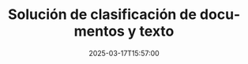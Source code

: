 ---
############################# Static ############################
layout: "family"
date:  2025-03-17T15:57:00
draft: false

product: "Classification"
product_tag: "classification"

lang: es

############################# Head ############################
head_title: "API .NET para clasificación de documentos y texto y análisis de sentimientos"
head_description: "Potente biblioteca .NET para clasificación de documentos y texto utilizando taxonomías IAB-2, Documento y Sentimiento. Compatible con múltiples formatos de archivo e idiomas."

############################# Header ############################
title: "Solución de clasificación de documentos y texto"
description: |
  Clasifique fácilmente documentos y texto utilizando varias taxonomías con nuestra API .NET.

  Realice análisis de sentimientos y categorice contenido en múltiples formatos de archivo e idiomas.

  Integre capacidades avanzadas de clasificación en sus aplicaciones .NET con solo unas pocas líneas de código.

############################# Supported Platforms ###############################
supported_platforms:
  enable: true
  head_title: "Elija su plataforma"
  title: "Independencia de plataforma"
  description: "GroupDocs.Classification para .NET es compatible con los siguientes sistemas operativos y marcos:"
  details_link_title: "Más información"

  items:
    # items loop
    - title: ".NET"
      description: GroupDocs.Classification para .NET
      color: "blue"
      tag: "net"
      link: "/classification/net/"
      features_link: "https://docs.groupdocs.com/classification/net/system-requirements/"
      features:
          # features loop
          - rows: "3"
            content: |
                    .NET Core 2.0 o posterior  .NET Framework 4.7 o superior
      
          # features loop
          - rows: "4"
            content: |
                    Windows Desktop (x64)  Windows Server (x64)  Windows Azure  Mac OS X x64 (10.12+)
      
          # features loop
          - rows: "3"
            content: |
                    Microsoft Visual Studio  JetBrains Rider  MonoDevelop
      
          # features loop
          - rows: "1"
            content: |
                    Más de 10 formatos de archivo

############################# Features ###############################
features:
  enable: true
  title: "Características principales de GroupDocs.Classification"
  description: "Esta solución le ayuda a clasificar documentos y texto utilizando varias taxonomías, realizar análisis de sentimientos e integrar capacidades avanzadas de clasificación en sus aplicaciones .NET."

  items:
    # items loop
    - icon: "classify"
      title: "Múltiples taxonomías"
      content: "Clasifique utilizando taxonomías IAB-2, Documento y Sentimiento."

    # items loop
    - icon: "format"
      title: "Amplio soporte de formatos"
      content: "Procese varios formatos de documento, incluyendo DOC, DOCX, PDF y más."

    # items loop
    - icon: "analyze"
      title: "Análisis de sentimientos"
      content: "Realice clasificación de sentimientos para texto en inglés y chino."

    # items loop
    - icon: "integrate"
      title: "Fácil integración"
      content: "Integre capacidades de clasificación con solo unas pocas líneas de código."

############################# Code samples ############################
code_samples:
  enable: true
  title: "Clasifique documentos con facilidad"
  description: "Ejemplos de código de GroupDocs.Classification"
  items:
    # code sample loop
    - title: "Clasificar PDF con taxonomía IAB-2"
      content: |
       GroupDocs.Classification le permite clasificar fácilmente documentos PDF utilizando la taxonomía IAB-2. Simplemente especifique la ruta del documento, el número deseado de resultados y el tipo de taxonomía para obtener los resultados de clasificación.
      samples:
        - language: "C#"
          color: "blue"
          content: |
            ```csharp
            // Crear una instancia del Clasificador
            var classifier = new GroupDocs.Classification.Classifier();

            // Clasificar el documento
            var response = classifier.Classify("documento.pdf", ".", 3, Taxonomy.Iab2);

            // Imprimir la mejor clase y su probabilidad
            Console.WriteLine($"Mejor clase: {response.BestClassName}, Probabilidad: {response.BestClassProbability}");
            ```

############################# Supported Formats ###############################
formats:
  enable: true
  title: "Compatible con más de 10 formatos de archivo"
  description: "GroupDocs.Classification funciona con varios formatos de documento populares"

############################# Metrics ###############################
metrics:
  enable: true
  title: "Métricas e información detalladas"
  description: "Sumérjase en nuestras métricas detalladas para obtener una visión completa de nuestro rendimiento y crecimiento."

  items:
    # items loop
    - number: "10+"
      title: "Formatos compatibles"
      content: "Admitimos más de 10 de los formatos de documento más utilizados."

    # items loop
    - number: "3"
      title: "Taxonomías compatibles"
      content: "Clasifique contenido utilizando taxonomías IAB-2, Documento y Sentimiento."

    # items loop
    - number: "2"
      title: "Idiomas para análisis de sentimientos"
      content: "Realice clasificación de sentimientos en inglés y chino."

    # items loop
    - number: "4.7+"
      title: "Soporte de .NET Framework"
      content: "Compatible con .NET Framework 4.7 o superior y .NET Core 2.0 o posterior."

############################# Actions ###############################
actions:
  enable: true
  title: "¿Listo para comenzar?"
  description: "Pruebe las funciones de GroupDocs.Classification gratis en su plataforma."

  items:
    # items loop
    - title: ".NET"
      color: "blue"
      link: "/classification/net/"

############################# FAQ ###############################
faq:
  enable: true
  title: "Preguntas frecuentes"
  description: "Respuestas a preguntas comunes sobre GroupDocs.Classification."

  items:
    # items loop
    - question: "¿Qué tipos de documentos puedo clasificar con GroupDocs.Classification?"
      answer: "GroupDocs.Classification admite varios formatos de documento, incluyendo Microsoft Word (DOC, DOCX, RTF), OpenOffice (ODT), PDF y archivos de texto plano (TXT)."

    # items loop
    - question: "¿Puedo usar GroupDocs.Classification para análisis de sentimientos?"
      answer: "Sí, GroupDocs.Classification admite análisis de sentimientos tanto para texto en inglés como en chino, permitiéndole determinar el sentimiento de documentos o fragmentos de texto."

    # items loop
    - question: "¿Es posible integrar GroupDocs.Classification en mi aplicación .NET existente?"
      answer: "¡Absolutamente! GroupDocs.Classification ofrece una API fácil de usar que se puede integrar fácilmente en sus aplicaciones .NET con solo unas pocas líneas de código. Está diseñada para funcionar sin problemas con sus flujos de trabajo existentes."

############################# Cloud Links ###############################
cloud_links:
  enable: false

############################# App links ###############################
app_links:
  enable: false
---